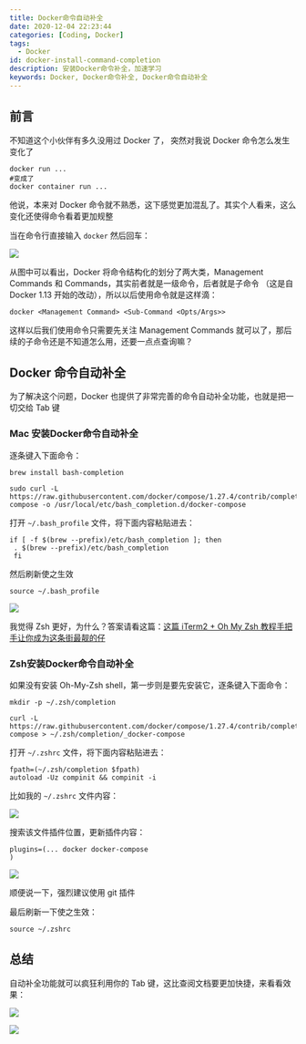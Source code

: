 ```yaml
---
title: Docker命令自动补全
date: 2020-12-04 22:23:44
categories: [Coding, Docker]
tags:
  - Docker
id: docker-install-command-completion
description: 安装Docker命令补全，加速学习
keywords: Docker, Docker命令补全, Docker命令自动补全
---
```


## 前言

不知道这个小伙伴有多久没用过 Docker 了， 突然对我说 Docker 命令怎么发生变化了

```shell
docker run ...
#变成了
docker container run ...
```

他说，本来对 Docker 命令就不熟悉，这下感觉更加混乱了。其实个人看来，这么变化还使得命令看着更加规整



当在命令行直接输入 `docker` 然后回车：

![](https://cdn.jsdelivr.net/gh/FraserYu/img-host/blog-img20201203215735.png)

从图中可以看出，Docker 将命令结构化的划分了两大类，Management Commands 和 Commands，其实前者就是一级命令，后者就是子命令 （这是自 Docker 1.13 开始的改动），所以以后使用命令就是这样滴：

```shell
docker <Management Command> <Sub-Command <Opts/Args>>
```

这样以后我们使用命令只需要先关注 Management Commands 就可以了，那后续的子命令还是不知道怎么用，还要一点点查询嘛？



## Docker 命令自动补全

为了解决这个问题，Docker 也提供了非常完善的命令自动补全功能，也就是把一切交给 Tab 键



### Mac 安装Docker命令自动补全

逐条键入下面命令：

```shell
brew install bash-completion

sudo curl -L https://raw.githubusercontent.com/docker/compose/1.27.4/contrib/completion/bash/docker-compose -o /usr/local/etc/bash_completion.d/docker-compose
```

打开 `~/.bash_profile` 文件，将下面内容粘贴进去：

```shell
if [ -f $(brew --prefix)/etc/bash_completion ]; then
 . $(brew --prefix)/etc/bash_completion
 fi
```

然后刷新使之生效

```shell
source ~/.bash_profile
```



![](https://cdn.jsdelivr.net/gh/FraserYu/img-host/blog-img但是.gif)





我觉得 Zsh 更好，为什么？答案请看这篇：[这篇 iTerm2 + Oh My Zsh 教程手把手让你成为这条街最靓的仔](https://juejin.cn/post/6844904178075058189)



### Zsh安装Docker命令自动补全

如果没有安装 Oh-My-Zsh shell，第一步则是要先安装它，逐条键入下面命令：

```shell
mkdir -p ~/.zsh/completion

curl -L https://raw.githubusercontent.com/docker/compose/1.27.4/contrib/completion/zsh/_docker-compose > ~/.zsh/completion/_docker-compose
```

打开 `~/.zshrc` 文件，将下面内容粘贴进去：

```shell
fpath=(~/.zsh/completion $fpath)
autoload -Uz compinit && compinit -i
```

比如我的 `~/.zshrc` 文件内容：

![](https://cdn.jsdelivr.net/gh/FraserYu/img-host/blog-img20201204220141.png)

搜索该文件插件位置，更新插件内容：

```shell
plugins=(... docker docker-compose
)
```

![](https://cdn.jsdelivr.net/gh/FraserYu/img-host/blog-img20201204220531.png)



顺便说一下，强烈建议使用 git 插件

最后刷新一下使之生效：

```shell
source ~/.zshrc
```



## 总结

自动补全功能就可以疯狂利用你的 Tab 键，这比查阅文档要更加快捷，来看看效果：

![](https://cdn.jsdelivr.net/gh/FraserYu/img-host/blog-img2020-12-04at22.12.36.gif)



![](https://cdn.jsdelivr.net/gh/FraserYu/img-host/blog-img2020-12-04at22.20.51.gif)


